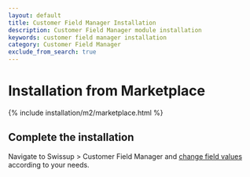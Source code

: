 ```yaml
---
layout: default
title: Customer Field Manager Installation
description: Customer Field Manager module installation
keywords: customer field manager installation
category: Customer Field Manager
exclude_from_search: true
---
```


# Installation from Marketplace

{% include installation/m2/marketplace.html %}

## Complete the installation

Navigate to Swissup > Customer Field Manager and
[change field values](/m2/extensions/customer-field-manager/usage/) according to your needs.
